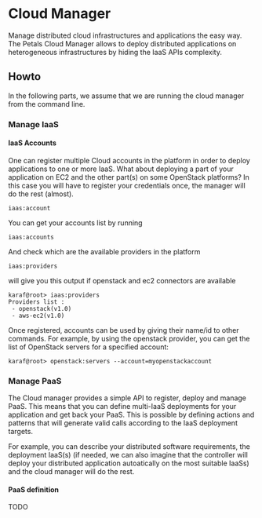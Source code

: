 # Cloud Manager

Manage distributed cloud infrastructures and applications the easy way.
The Petals Cloud Manager allows to deploy distributed applications on heterogeneous infrastructures by hiding the IaaS APIs complexity.

## Howto

In the following parts, we assume that we are running the cloud manager from the command line.

### Manage IaaS

#### IaaS Accounts

One can register multiple Cloud accounts in the platform in order to deploy applications to one or more IaaS.
What about deploying a part of your application on EC2 and the other part(s) on some OpenStack platforms? In this case you will have to register your credentials once, the manager will do the rest (almost).

    iaas:account

You can get your accounts list by running

    iaas:accounts

And check which are the available providers in the platform

    iaas:providers

will give you this output if openstack and ec2 connectors are available

    karaf@root> iaas:providers
    Providers list :
     - openstack(v1.0)
     - aws-ec2(v1.0)

Once registered, accounts can be used by giving their name/id to other commands. For example, by using the openstack provider, you can get the list of OpenStack servers for a specified account:

    karaf@root> openstack:servers --account=myopenstackaccount

### Manage PaaS

The Cloud manager provides a simple API to register, deploy and manage PaaS. This means that you can define multi-IaaS deployments for your application and get back your PaaS.
This is possible by defining actions and patterns that will generate valid calls according to the IaaS deployment targets.

For example, you can describe your distributed software requirements, the deployment IaaS(s) (if needed, we can also imagine that the controller will deploy your distributed application autoatically on the most suitable IaaSs) and the cloud manager will do the rest.

#### PaaS definition

TODO


